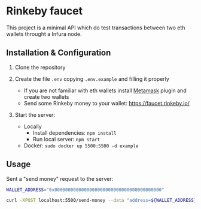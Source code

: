 # Rinkeby faucet

This project is a minimal API which do test transactions between two eth wallets throught a Infura node.

## Installation & Configuration

1. Clone the repository

2. Create the file `.env` copying `.env.example` and filling it properly
    * If you are not familiar with eth wallets install [Metamask](https://metamask.io/) plugin and create two wallets
    * Send some Rinkeby money to your wallet: https://faucet.rinkeby.io/

3. Start the server:
    * Locally
        * Install dependencies: `npm install`
        * Run local server: `npm start`
    * Docker: `sudo docker up 5500:5500 -d example`

## Usage

Sent a "send money" request to the server:

```bash
WALLET_ADDRESS="0x0000000000000000000000000000000000000000"

curl -XPOST localhost:5500/send-money --data "address=${WALLET_ADDRESS}"
```
